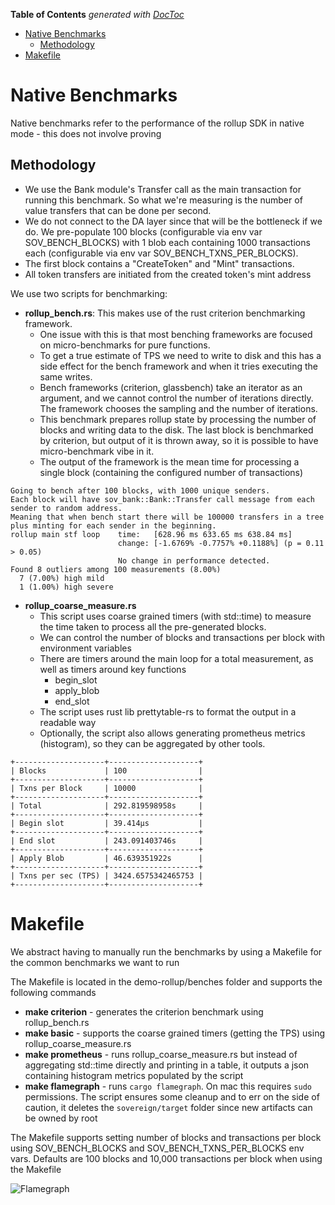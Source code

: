 <!-- START doctoc generated TOC please keep comment here to allow auto update -->
<!-- DON'T EDIT THIS SECTION, INSTEAD RE-RUN doctoc TO UPDATE -->
**Table of Contents**  *generated with [DocToc](https://github.com/thlorenz/doctoc)*

- [Native Benchmarks](#native-benchmarks)
  - [Methodology](#methodology)
- [Makefile](#makefile)

<!-- END doctoc generated TOC please keep comment here to allow auto update -->

# Native Benchmarks
Native benchmarks refer to the performance of the rollup SDK in native mode - this does not involve proving
## Methodology
* We use the Bank module's Transfer call as the main transaction for running this benchmark. So what we're measuring is the number of value transfers that can be done per second. 
* We do not connect to the DA layer since that will be the bottleneck if we do. We pre-populate 100 blocks (configurable via env var SOV_BENCH_BLOCKS) with 1 blob each containing 1000 transactions each (configurable via env var SOV_BENCH_TXNS_PER_BLOCKS). 
* The first block contains a "CreateToken" and "Mint" transactions.
* All token transfers are initiated from the created token's mint address

We use two scripts for benchmarking:
* **rollup_bench.rs**: This makes use of the rust criterion benchmarking framework. 
  * One issue with this is that most benching frameworks are focused on micro-benchmarks for pure functions. 
  * To get a true estimate of TPS we need to write to disk and this has a side effect for the bench framework and when it tries executing the same writes.
  * Bench frameworks (criterion, glassbench) take an iterator as an argument, and we cannot control the number of iterations directly. The framework chooses the sampling and the number of iterations.
  * This benchmark prepares rollup state by processing the number of blocks and writing data to the disk. The last block is benchmarked by criterion, but output of it is thrown away, so it is possible to have micro-benchmark vibe in it.
  * The output of the framework is the mean time for processing a single block (containing the configured number of transactions)
```
Going to bench after 100 blocks, with 1000 unique senders.
Each block will have sov_bank::Bank::Transfer call message from each sender to random address.
Meaning that when bench start there will be 100000 transfers in a tree plus minting for each sender in the beginning.
rollup main stf loop    time:   [628.96 ms 633.65 ms 638.84 ms]
                        change: [-1.6769% -0.7757% +0.1188%] (p = 0.11 > 0.05)
                        No change in performance detected.
Found 8 outliers among 100 measurements (8.00%)
  7 (7.00%) high mild
  1 (1.00%) high severe
```
* **rollup_coarse_measure.rs**
  * This script uses coarse grained timers (with std::time) to measure the time taken to process all the pre-generated blocks.
  * We can control the number of blocks and transactions per block with environment variables
  * There are timers around the main loop for a total measurement, as well as timers around key functions
    * begin_slot
    * apply_blob
    * end_slot
  * The script uses rust lib prettytable-rs to format the output in a readable way
  * Optionally, the script also allows generating prometheus metrics (histogram), so they can be aggregated by other tools.
```
+--------------------+--------------------+
| Blocks             | 100                |
+--------------------+--------------------+
| Txns per Block     | 10000              |
+--------------------+--------------------+
| Total              | 292.819598958s     |
+--------------------+--------------------+
| Begin slot         | 39.414µs           |
+--------------------+--------------------+
| End slot           | 243.091403746s     |
+--------------------+--------------------+
| Apply Blob         | 46.639351922s      |
+--------------------+--------------------+
| Txns per sec (TPS) | 3424.6575342465753 |
+--------------------+--------------------+
```

# Makefile
We abstract having to manually run the benchmarks by using a Makefile for the common benchmarks we want to run

The Makefile is located in the demo-rollup/benches folder and supports the following commands
* **make criterion** - generates the criterion benchmark using rollup_bench.rs
* **make basic** - supports the coarse grained timers (getting the TPS) using rollup_coarse_measure.rs
* **make prometheus** - runs rollup_coarse_measure.rs but instead of aggregating std::time directly and printing in a table, it outputs a json containing histogram metrics populated by the script
* **make flamegraph** - runs `cargo flamegraph`. On mac this requires `sudo` permissions. The script ensures some cleanup and to err on the side of caution, it deletes the `sovereign/target` folder since new artifacts can be owned by root

The Makefile supports setting number of blocks and transactions per block using SOV_BENCH_BLOCKS and SOV_BENCH_TXNS_PER_BLOCKS env vars. Defaults are 100 blocks and 10,000 transactions per block when using the Makefile

![Flamegraph](flamegraph_sample.svg)

